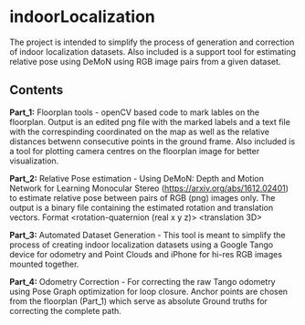 # indoorLocalization
The project is intended to simplify the process of generation and correction of indoor localization datasets. Also included is a support tool for estimating relative pose using DeMoN using RGB image pairs from a given dataset.

## Contents
**Part_1:** 
Floorplan tools - openCV based code to mark lables on the floorplan. Output is an edited png file with the marked labels and a text file with the correspinding coordinated on the map as well as the relative distances betwenn consecutive points in the ground frame. Also included is a tool for plotting camera centres on the floorplan image for better visualization.

**Part_2:**
Relative Pose estimation - Using DeMoN: Depth and Motion Network for Learning Monocular Stereo (https://arxiv.org/abs/1612.02401) to estimate relative pose between pairs of RGB (png) images only. The output is a binary file containing the estimated rotation and translation vectors. Format <rotation-quaternion (real x y z)> <translation 3D>

**Part_3:**
Automated Dataset Generation - This tool is meant to simplify the process of creating indoor localization datasets using a Google Tango device for odometry and Point Clouds and iPhone for hi-res RGB images mounted together.

**Part_4:**
Odometry Correction - For correcting the raw Tango odometry using Pose Graph optimization for loop closure. Anchor points are chosen from the floorplan (Part_1) which serve as absolute Ground truths for correcting the complete path.
